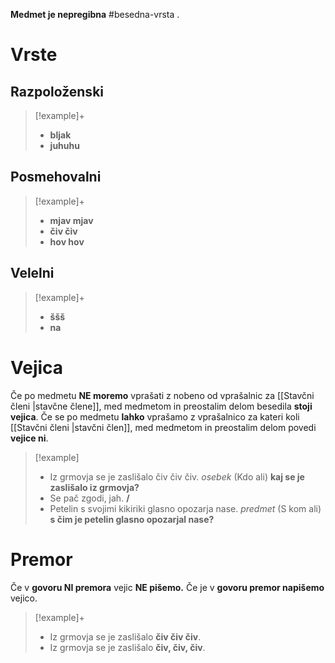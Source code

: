 **Medmet je nepregibna** #besedna-vrsta .

# Vrste
## Razpoloženski
> [!example]+
> - **bljak**
> - **juhuhu**
## Posmehovalni
> [!example]+
> - **mjav mjav**
> - **čiv čiv**
> - **hov hov**
## Velelni
> [!example]+
> - **ššš**
> - **na**

# Vejica
Če po medmetu **NE moremo** vprašati z nobeno od vprašalnic za [[Stavčni členi |stavčne člene]], med medmetom in preostalim delom besedila **stoji vejica**.
Če se po medmetu **lahko** vprašamo z vprašalnico za kateri koli [[Stavčni členi |stavčni člen]], med medmetom in preostalim delom povedi **vejice ni**.

> [!example]
> - Iz grmovja se je zaslišalo čiv čiv čiv. *osebek* (Kdo ali) **kaj se je zaslišalo iz grmovja?**
> - Se pač zgodi, jah. **/**
> - Petelin s svojimi kikiriki glasno opozarja nase. *predmet* (S kom ali) **s čim je petelin glasno opozarjal nase?**

# Premor
Če v **govoru NI premora** vejic **NE pišemo.** 
Če je v **govoru premor napišemo** vejico.

> [!example]+
> - Iz grmovja se je zaslišalo **čiv čiv čiv**.
> - Iz grmovja se je zaslišalo **čiv, čiv, čiv**.